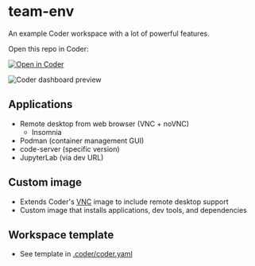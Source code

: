 # team-env

An example Coder workspace with a lot of powerful features.

Open this repo in Coder:

[![Open in Coder](https://cdn.coder.com/embed-button.svg)](https://demo-2.cdr.dev/workspaces/git?org=default&image=617806bb-de5bb7634091b6d6ec6e3228&tag=latest&service=gitlab&repo=git@github.com:ericpaulsen/team-env.git)

![Coder dashboard preview](preview.png)

## Applications

- Remote desktop from web browser (VNC + noVNC)
    - Insomnia 
- Podman (container management GUI)
- code-server (specific version)
- JupyterLab (via dev URL)

## Custom image

- Extends Coder's [VNC](https://github.com/cdr/enterprise-images/tree/main/images/vnc) image to include remote desktop support
- Custom image that installs applications, dev tools, and dependencies

## Workspace template

- See template in [.coder/coder.yaml](.coder/coder.yaml)
